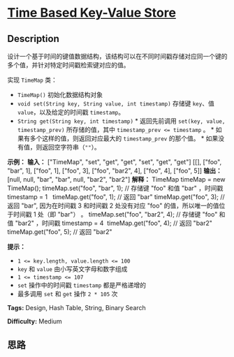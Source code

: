 # [Time Based Key-Value Store][title]

## Description

设计一个基于时间的键值数据结构，该结构可以在不同时间戳存储对应同一个键的多个值，并针对特定时间戳检索键对应的值。

实现 `TimeMap` 类：

  * `TimeMap()` 初始化数据结构对象
  * `void set(String key, String value, int timestamp)` 存储键 `key`、值 `value`，以及给定的时间戳 `timestamp`。
  * `String get(String key, int timestamp)`    * 返回先前调用 `set(key, value, timestamp_prev)` 所存储的值，其中 `timestamp_prev <= timestamp` 。    * 如果有多个这样的值，则返回对应最大的 `timestamp_prev` 的那个值。    * 如果没有值，则返回空字符串（`""`）。

**示例：**
            **输入：**    ["TimeMap", "set", "get", "get", "set", "get", "get"]    [[], ["foo", "bar", 1], ["foo", 1], ["foo", 3], ["foo", "bar2", 4], ["foo", 4], ["foo", 5]]    **输出：**    [null, null, "bar", "bar", null, "bar2", "bar2"]        **解释：**    TimeMap timeMap = new TimeMap();    timeMap.set("foo", "bar", 1);  // 存储键 "foo" 和值 "bar" ，时间戳 timestamp = 1       timeMap.get("foo", 1);         // 返回 "bar"    timeMap.get("foo", 3);         // 返回 "bar", 因为在时间戳 3 和时间戳 2 处没有对应 "foo" 的值，所以唯一的值位于时间戳 1 处（即 "bar"） 。    timeMap.set("foo", "bar2", 4); // 存储键 "foo" 和值 "bar2" ，时间戳 timestamp = 4      timeMap.get("foo", 4);         // 返回 "bar2"    timeMap.get("foo", 5);         // 返回 "bar2"    

**提示：**

  * `1 <= key.length, value.length <= 100`
  * `key` 和 `value` 由小写英文字母和数字组成
  * `1 <= timestamp <= 107`
  * `set` 操作中的时间戳 `timestamp` 都是严格递增的
  * 最多调用 `set` 和 `get` 操作 `2 * 105` 次


**Tags:** Design, Hash Table, String, Binary Search

**Difficulty:** Medium

## 思路

[title]: https://leetcode-cn.com/problems/time-based-key-value-store
